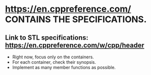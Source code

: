 # https://en.cppreference.com/ CONTAINS THE SPECIFICATIONS.
## Link to STL specifications: https://en.cppreference.com/w/cpp/header
- Right now, focus only on the containers.
- For each container, check their synopsis.
- Implement as many member functions as possible.
